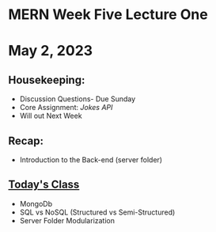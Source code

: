 # MERN Week Five Lecture One
# May 2, 2023

## Housekeeping:
- Discussion Questions- Due Sunday
- Core Assignment: *Jokes API*
- Will out Next Week

## Recap:
- Introduction to the Back-end (server folder)

## <u>Today's Class</u>
- MongoDb
- SQL vs NoSQL (Structured vs Semi-Structured)
- Server Folder Modularization